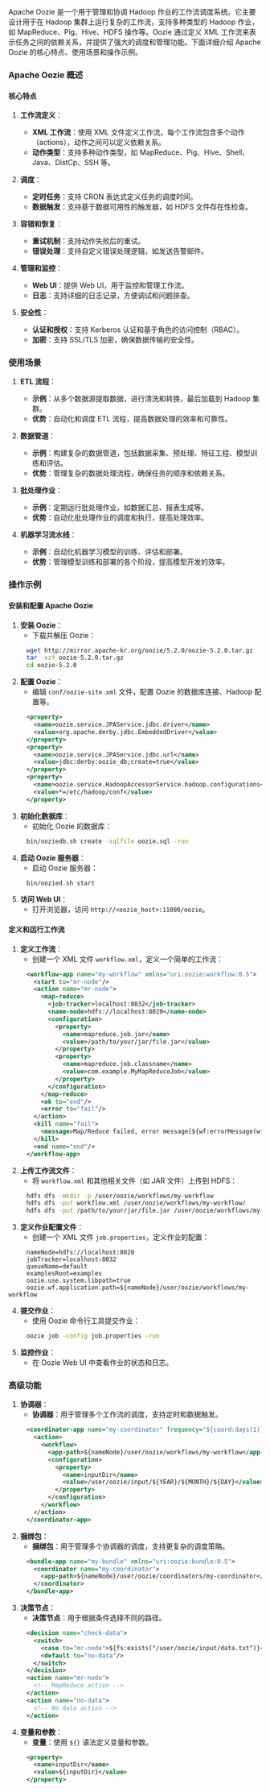Apache Oozie 是一个用于管理和协调 Hadoop 作业的工作流调度系统。它主要设计用于在 Hadoop 集群上运行复杂的工作流，支持多种类型的 Hadoop 作业，如 MapReduce、Pig、Hive、HDFS 操作等。Oozie 通过定义 XML 工作流来表示任务之间的依赖关系，并提供了强大的调度和管理功能。下面详细介绍 Apache Oozie 的核心特点、使用场景和操作示例。

### Apache Oozie 概述

#### 核心特点

1. **工作流定义**：
   - **XML 工作流**：使用 XML 文件定义工作流，每个工作流包含多个动作（actions），动作之间可以定义依赖关系。
   - **动作类型**：支持多种动作类型，如 MapReduce、Pig、Hive、Shell、Java、DistCp、SSH 等。

2. **调度**：
   - **定时任务**：支持 CRON 表达式定义任务的调度时间。
   - **数据触发**：支持基于数据可用性的触发器，如 HDFS 文件存在性检查。

3. **容错和恢复**：
   - **重试机制**：支持动作失败后的重试。
   - **错误处理**：支持自定义错误处理逻辑，如发送告警邮件。

4. **管理和监控**：
   - **Web UI**：提供 Web UI，用于监控和管理工作流。
   - **日志**：支持详细的日志记录，方便调试和问题排查。

5. **安全性**：
   - **认证和授权**：支持 Kerberos 认证和基于角色的访问控制（RBAC）。
   - **加密**：支持 SSL/TLS 加密，确保数据传输的安全性。

### 使用场景

1. **ETL 流程**：
   - **示例**：从多个数据源提取数据，进行清洗和转换，最后加载到 Hadoop 集群。
   - **优势**：自动化和调度 ETL 流程，提高数据处理的效率和可靠性。

2. **数据管道**：
   - **示例**：构建复杂的数据管道，包括数据采集、预处理、特征工程、模型训练和评估。
   - **优势**：管理复杂的数据处理流程，确保任务的顺序和依赖关系。

3. **批处理作业**：
   - **示例**：定期运行批处理作业，如数据汇总、报表生成等。
   - **优势**：自动化批处理作业的调度和执行，提高处理效率。

4. **机器学习流水线**：
   - **示例**：自动化机器学习模型的训练、评估和部署。
   - **优势**：管理模型训练和部署的各个阶段，提高模型开发的效率。

### 操作示例

#### 安装和配置 Apache Oozie

1. **安装 Oozie**：
   - 下载并解压 Oozie：
```sh
     wget http://mirror.apache-kr.org/oozie/5.2.0/oozie-5.2.0.tar.gz
     tar -xzf oozie-5.2.0.tar.gz
     cd oozie-5.2.0
```

2. **配置 Oozie**：
   - 编辑 `conf/oozie-site.xml` 文件，配置 Oozie 的数据库连接、Hadoop 配置等。
```xml
     <property>
       <name>oozie.service.JPAService.jdbc.driver</name>
       <value>org.apache.derby.jdbc.EmbeddedDriver</value>
     </property>
     <property>
       <name>oozie.service.JPAService.jdbc.url</name>
       <value>jdbc:derby:oozie_db;create=true</value>
     </property>
     <property>
       <name>oozie.service.HadoopAccessorService.hadoop.configurations</name>
       <value>*=/etc/hadoop/conf</value>
     </property>
```

3. **初始化数据库**：
   - 初始化 Oozie 的数据库：
```sh
     bin/ooziedb.sh create -sqlfile oozie.sql -run
```

4. **启动 Oozie 服务器**：
   - 启动 Oozie 服务器：
```sh
     bin/oozied.sh start
```

5. **访问 Web UI**：
   - 打开浏览器，访问 `http://<oozie_host>:11000/oozie`。

#### 定义和运行工作流

1. **定义工作流**：
   - 创建一个 XML 文件 `workflow.xml`，定义一个简单的工作流：
```xml
     <workflow-app name="my-workflow" xmlns="uri:oozie:workflow:0.5">
       <start to="mr-node"/>
       <action name="mr-node">
         <map-reduce>
           <job-tracker>localhost:8032</job-tracker>
           <name-node>hdfs://localhost:8020</name-node>
           <configuration>
             <property>
               <name>mapreduce.job.jar</name>
               <value>/path/to/your/jar/file.jar</value>
             </property>
             <property>
               <name>mapreduce.job.classname</name>
               <value>com.example.MyMapReduceJob</value>
             </property>
           </configuration>
         </map-reduce>
         <ok to="end"/>
         <error to="fail"/>
       </action>
       <kill name="fail">
         <message>Map/Reduce failed, error message[${wf:errorMessage(wf:lastErrorNode())}]</message>
       </kill>
       <end name="end"/>
     </workflow-app>
```

2. **上传工作流文件**：
   - 将 `workflow.xml` 和其他相关文件（如 JAR 文件）上传到 HDFS：
```sh
     hdfs dfs -mkdir -p /user/oozie/workflows/my-workflow
     hdfs dfs -put workflow.xml /user/oozie/workflows/my-workflow/
     hdfs dfs -put /path/to/your/jar/file.jar /user/oozie/workflows/my-workflow/
```

3. **定义作业配置文件**：
   - 创建一个 XML 文件 `job.properties`，定义作业的配置：
```properties
     nameNode=hdfs://localhost:8020
     jobTracker=localhost:8032
     queueName=default
     examplesRoot=examples
     oozie.use.system.libpath=true
     oozie.wf.application.path=${nameNode}/user/oozie/workflows/my-workflow
```

4. **提交作业**：
   - 使用 Oozie 命令行工具提交作业：
```sh
     oozie job -config job.properties -run
```

5. **监控作业**：
   - 在 Oozie Web UI 中查看作业的状态和日志。

### 高级功能

1. **协调器**：
   - **协调器**：用于管理多个工作流的调度，支持定时和数据触发。
```xml
     <coordinator-app name="my-coordinator" frequency="${coord:days(1)}" start="2023-01-01T00:00Z" end="2023-01-31T00:00Z" timezone="UTC" xmlns="uri:oozie:coordinator:0.5">
       <action>
         <workflow>
           <app-path>${nameNode}/user/oozie/workflows/my-workflow</app-path>
           <configuration>
             <property>
               <name>inputDir</name>
               <value>/user/oozie/input/${YEAR}/${MONTH}/${DAY}</value>
             </property>
           </configuration>
         </workflow>
       </action>
     </coordinator-app>
```

2. **捆绑包**：
   - **捆绑包**：用于管理多个协调器的调度，支持更复杂的调度策略。
```xml
     <bundle-app name="my-bundle" xmlns="uri:oozie:bundle:0.5">
       <coordinator name="my-coordinator">
         <app-path>${nameNode}/user/oozie/coordinators/my-coordinator</app-path>
       </coordinator>
     </bundle-app>
```

3. **决策节点**：
   - **决策节点**：用于根据条件选择不同的路径。
```xml
     <decision name="check-data">
       <switch>
         <case to="mr-node">${fs:exists("/user/oozie/input/data.txt")}</case>
         <default to="no-data"/>
       </switch>
     </decision>
     <action name="mr-node">
       <!-- MapReduce action -->
     </action>
     <action name="no-data">
       <!-- No data action -->
     </action>
```

4. **变量和参数**：
   - **变量**：使用 `${}` 语法定义变量和参数。
```xml
     <property>
       <name>inputDir</name>
       <value>${inputDir}</value>
     </property>
```
